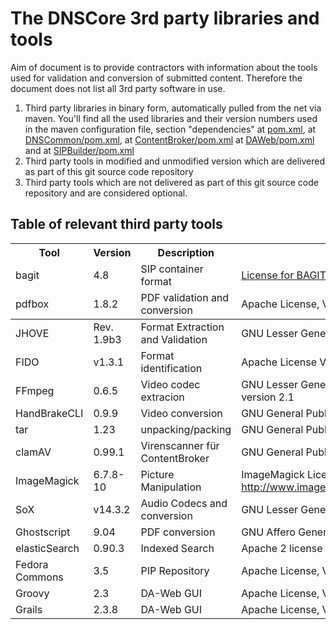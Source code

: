 # The DNSCore 3rd party libraries and tools

Aim of document is to provide contractors with information about the tools used for 
validation and conversion of submitted content. Therefore the document does not list all 3rd party software in use.

1. Third party libraries in binary form, automatically pulled from the net via maven. You'll find all the used libraries and their version numbers used in the maven configuration file, section "dependencies" at [pom.xml](https://github.com/da-nrw/DNSCore/blob/master/pom.xml), at [DNSCommon/pom.xml](https://github.com/da-nrw/DNSCore/blob/master/DNSCommon/pom.xml), at [ContentBroker/pom.xml](https://github.com/da-nrw/DNSCore/blob/master/ContentBroker/pom.xml) at [DAWeb/pom.xml](https://github.com/da-nrw/DNSCore/blob/master/DAWeb/pom.xml) and at [SIPBuilder/pom.xml](https://github.com/da-nrw/DNSCore/blob/master/SIP-Builder/pom.xml)
2. Third party tools in modified and unmodified version which are delivered as part of this git source code repository
3. Third party tools which are not delivered as part of this git source code repository and are considered optional. 

## Table of relevant third party tools

<table><thead>
<tr>
<th>Tool</th>
<th>Version</th>
<th>Description</th>
<th>License</th>
<tr>
<td>bagit</td>
<td>4.8</td>
<td>SIP container format</td>
<td><a href="https://github.com/LibraryOfCongress/bagit-java/blob/master/LICENSE.txt" >License for BAGIT Library (BIL)</a></td>
</tr>
<tr>
<td>pdfbox</td>
<td>1.8.2</td>
<td>PDF validation and conversion</td>
<td>Apache License, Version 2.0</td>
</tr>
</tr>
</thead><tbody>
<tr>
<td>JHOVE</td>
<td>Rev. 1.9b3</td>
<td>Format Extraction and Validation</td>
<td>GNU Lesser General Public License (LGPL).</td>
</tr>
<tr>
<td>FIDO</td>
<td>v1.3.1</td>
<td>Format identification</td>
<td>Apache License Version 2.0, January 2004</td>
</tr>
<tr>
<td>FFmpeg</td>
<td>0.6.5</td>
<td>Video codec extracion</td>
<td>GNU Lesser General Public License (LGPL) version 2.1</td>
</tr>
<tr>
<td>HandBrakeCLI</td>
<td>0.9.9</td>
<td>Video conversion</td>
<td>GNU General Public License, version 2</td>
</tr>
<tr>
<td>tar</td>
<td>1.23</td>
<td>unpacking/packing</td>
<td>GNU General Public License v3 or later</td>
</tr>
<td>clamAV</td>
<td>0.99.1</td>
<td>Virenscanner f&uumlr ContentBroker</td>
<td>GNU General Public License </td>
</tr>
<tr>
<td>ImageMagick</td>
<td>6.7.8-10</td>
<td>Picture Manipulation</td>
<td>ImageMagick License <a href="http://www.imagemagick.org/script/license.php">http://www.imagemagick.org/script/license.php</a></td>
</tr>
<tr>
<td>SoX</td>
<td>v14.3.2</td>
<td>Audio Codecs and conversion</td>
<td>GNU Lesser General Public License</td>
</tr>
<tr>
<td>Ghostscript</td>
<td>9.04</td>
<td>PDF conversion</td>
<td>GNU Affero General Public License</td>
</tr>
<tr>
<td>elasticSearch</td>
<td>0.90.3</td>
<td>Indexed Search</td>
<td>Apache 2 license</td>
</tr>
<tr>
<td>Fedora Commons</td>
<td>3.5</td>
<td>PIP Repository</td>
<td>Apache License, Version 2.0</td>
</tr>
<tr>
<td>Groovy</td>
<td>2.3</td>
<td>DA-Web GUI</td>
<td>Apache License, Version 2.0</td>
</tr>
<tr>
<tr>
<td>Grails</td>
<td>2.3.8</td>
<td>DA-Web GUI</td>
<td>Apache License, Version 2.0</td>
</tr>
</tbody></table>
